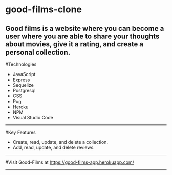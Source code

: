 # good-films-clone

Good films is a website where you can become a user where you are able to share your thoughts about movies, give it a rating, and create a personal collection.
---------------------------------------------------------------------------------------------------------------------------------------------------------------
#Technologies

- JavaScript
- Express
- Sequelize
- Postgresql
- CSS
- Pug
- Heroku
- NPM
- Visual Studio Code
----------------------------------------------------------------------------------------------------------------------------------------------------------------
#Key Features

- Create, read, update, and delete a collection.
- Add, read, update, and delete reviews.

-----------------------------------------------------------------------------------------------------------------------------------------------------------------
#Visit Good-Films at
https://good-films-app.herokuapp.com/

-----------------------------------------------------------------------------------------------------------------------------------------------------------------

